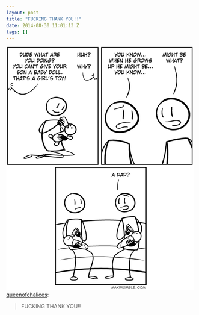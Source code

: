 ```yaml
---
layout: post
title: "FUCKING THANK YOU!!"
date: 2014-08-30 11:01:13 Z
tags: []
---
```

![](/media/2014/08/96162031489.png)
[queenofchalices](http://queenofchalices.tumblr.com/post/93255477943/fucking-thank-you):

> FUCKING THANK YOU!!
